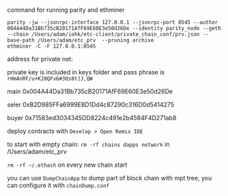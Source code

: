 command for running parity and ethminer

```
parity -jw --jsonrpc-interface 127.0.0.1 --jsonrpc-port 8545 --author 004A44Da31Bb735cB20171AfF69E60E3e50d26De --identity parity_node --geth --chain /Users/adam/iohk/etc-client/private_chain_conf/prv.json --base-path /Users/adam/etc_prv  --pruning archive
ethminer -C -F 127.0.0.1:8545
```

address for private net:

private key is included in keys folder and pass phrase is `rHmAnRF/u+K28QFv6#3Qs8t]J,QW`

main
0x004A44Da31Bb735cB20171AfF69E60E3e50d26De

seler
0xB2D985FFa6999E8D1Dd4c87290c316D0d5414275

buyer
0x71583ed3034345DD8224c491e2b4584F4D271ab8

deploy contracts with `Develop > Open Remix IDE` 


to start with empty chain:
`rm -rf chains dapps network` in /Users/adam/etc_prv

`rm -rf ~/.ethash` on every new chain start

you can use `DumpChainApp` to dump part of block chain with mpt tree, you can configure it with `chainDump.conf`
